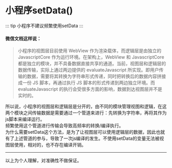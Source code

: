 # 小程序setData()
::: tip
小程序不建议频繁使用setData
:::
#### 微信文档这样说：
> 小程序的视图层目前使用 WebView 作为渲染载体，而逻辑层是由独立的 JavascriptCore 作为运行环境。在架构上，WebView 和 JavascriptCore 都是独立的模块，并不具备数据直接共享的通道。当前，视图层和逻辑层的数据传输，实际上通过两边提供的 evaluateJavascript 所实现。即用户传输的数据，需要将其转换为字符串形式传递，同时把转换后的数据内容拼接成一份 JS 脚本，再通过执行 JS 脚本的形式传递到两边独立环境。而 evaluateJavascript 的执行会受很多方面的影响，数据到达视图层并不是实时的。

所以说，小程序的视图层和逻辑层是分开的，由不同的模块管理视图和逻辑，在这两个模块之间传输数据是需要通过一个管道来进行：先转换为字符串，再将其作为js脚本来编译运行。  
频繁使用这个管道进行传输会导致高频率的转换/编译执行。  
为什么需要setData这个方法，是为了让视图层可以使用逻辑层的数据，因此也就有了上述管道的参与，导致了一次js编译的发生。不使用setData的变量无法被视图层使用，相对的，也不存在编译开销。  

---
以上为个人理解，对准确性不做保证。

